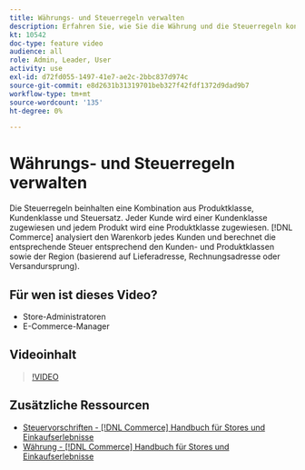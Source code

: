 ```yaml
---
title: Währungs- und Steuerregeln verwalten
description: Erfahren Sie, wie Sie die Währung und die Steuerregeln konfigurieren, die [!DNL Commerce] verwendet , um die entsprechende Steuer entsprechend den Kunden- und Produktklassen zu berechnen.
kt: 10542
doc-type: feature video
audience: all
role: Admin, Leader, User
activity: use
exl-id: d72fd055-1497-41e7-ae2c-2bbc837d974c
source-git-commit: e8d2631b31319701beb327f42fdf1372d9dad9b7
workflow-type: tm+mt
source-wordcount: '135'
ht-degree: 0%

---
```


# Währungs- und Steuerregeln verwalten

Die Steuerregeln beinhalten eine Kombination aus Produktklasse, Kundenklasse und Steuersatz. Jeder Kunde wird einer Kundenklasse zugewiesen und jedem Produkt wird eine Produktklasse zugewiesen. [!DNL Commerce] analysiert den Warenkorb jedes Kunden und berechnet die entsprechende Steuer entsprechend den Kunden- und Produktklassen sowie der Region (basierend auf Lieferadresse, Rechnungsadresse oder Versandursprung).

## Für wen ist dieses Video?

- Store-Administratoren
- E-Commerce-Manager

## Videoinhalt

>[!VIDEO](https://video.tv.adobe.com/v/343657?quality=12&learn=on)

## Zusätzliche Ressourcen

- [Steuervorschriften - [!DNL Commerce] Handbuch für Stores und Einkaufserlebnisse](https://experienceleague.adobe.com/docs/commerce-admin/stores-sales/site-store/taxes/tax-rules.html)
- [Währung - [!DNL Commerce] Handbuch für Stores und Einkaufserlebnisse](https://experienceleague.adobe.com/docs/commerce-admin/stores-sales/site-store/currency/currency.html)
